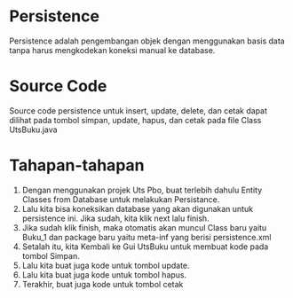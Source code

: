 # Persistence
Persistence adalah pengembangan objek dengan menggunakan basis data tanpa harus mengkodekan koneksi manual ke database.

# Source Code
Source code persistence untuk insert, update, delete, dan cetak dapat dilihat pada tombol simpan, update, hapus, dan cetak pada file Class UtsBuku.java

# Tahapan-tahapan
1. Dengan menggunakan projek Uts Pbo, buat terlebih dahulu Entity Classes from Database untuk melakukan Persistance.
2. Lalu kita bisa koneksikan database yang akan digunakan untuk persistence ini. Jika sudah, kita klik next lalu finish.
3. Jika sudah klik finish, maka otomatis akan muncul Class baru yaitu Buku_1 dan package baru yaitu meta-inf yang berisi persistence.xml
4. Setalah itu, kita Kembali ke Gui UtsBuku untuk membuat kode pada tombol Simpan.
5. Lalu kita buat juga kode untuk tombol update.
6. Lalu kita buat juga kode untuk tombol hapus.
7. Terakhir, buat juga kode untuk tombol cetak
